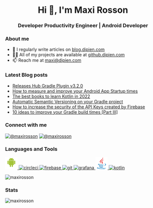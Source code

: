 <h1 align="center">Hi 👋, I'm Maxi Rosson</h1> 

<h3 align="center">Developer Productivity Engineer | Android Developer</h3>

### About me
- 📝 I regularly write articles on [blog.dipien.com](https://blog.dipien.com)
- 👨‍💻 All of my projects are available at [github.dipien.com](https://github.dipien.com)
- 📫 Reach me at maxi@dipien.com

### Latest Blog posts
<!-- BLOG-POST-LIST:START -->
- [Releases Hub Gradle Plugin v3.2.0](https://blog.dipien.com/releases-hub-gradle-plugin-v3-2-0-c7ee5100f5bc?source=rss----37b2d1091422---4)
- [How to measure and improve your Android App Startup times](https://blog.dipien.com/how-to-measure-and-improve-your-android-app-startup-times-b174a758b40?source=rss----37b2d1091422---4)
- [The best books to learn Kotlin in 2022](https://blog.dipien.com/the-best-books-to-learn-kotlin-894f9a83e64a?source=rss----37b2d1091422---4)
- [Automatic Semantic Versioning on your Gradle project](https://blog.dipien.com/automatic-semantic-versioning-on-your-gradle-project-6343b626b27b?source=rss----37b2d1091422---4)
- [How to increase the security of the API Keys created by Firebase](https://blog.dipien.com/how-to-increase-the-security-of-the-api-keys-created-by-firebase-e9be0925526b?source=rss----37b2d1091422---4)
- [10 ideas to improve your Gradle build times [Part III]](https://blog.dipien.com/10-ideas-to-improve-your-gradle-build-times-part-iii-db06392f253?source=rss----37b2d1091422---4)
<!-- BLOG-POST-LIST:END -->

### Connect with me
<p align="left">
<a href="https://twitter.com/maxirosson" target="blank"><img align="center" src="https://raw.githubusercontent.com/rahuldkjain/github-profile-readme-generator/master/src/images/icons/Social/twitter.svg" alt="@maxirosson" height="30" width="40" /></a>
<a href="https://medium.com/@maxirosson" target="blank"><img align="center" src="https://raw.githubusercontent.com/rahuldkjain/github-profile-readme-generator/master/src/images/icons/Social/medium.svg" alt="@maxirosson" height="30" width="40" /></a>
</p>

### Languages and Tools
<p align="left"> <a href="https://developer.android.com" target="_blank"> <img src="https://raw.githubusercontent.com/devicons/devicon/master/icons/android/android-original-wordmark.svg" alt="android" width="40" height="40"/> </a> <a href="https://circleci.com" target="_blank"> <img src="https://www.vectorlogo.zone/logos/circleci/circleci-icon.svg" alt="circleci" width="40" height="40"/> </a> <a href="https://firebase.google.com/" target="_blank"> <img src="https://www.vectorlogo.zone/logos/firebase/firebase-icon.svg" alt="firebase" width="40" height="40"/> </a> <a href="https://git-scm.com/" target="_blank"> <img src="https://www.vectorlogo.zone/logos/git-scm/git-scm-icon.svg" alt="git" width="40" height="40"/> </a> <a href="https://grafana.com" target="_blank"> <img src="https://www.vectorlogo.zone/logos/grafana/grafana-icon.svg" alt="grafana" width="40" height="40"/> </a> <a href="https://www.java.com" target="_blank"> <img src="https://raw.githubusercontent.com/devicons/devicon/master/icons/java/java-original.svg" alt="java" width="40" height="40"/> </a> <a href="https://kotlinlang.org" target="_blank"> <img src="https://www.vectorlogo.zone/logos/kotlinlang/kotlinlang-icon.svg" alt="kotlin" width="40" height="40"/> </a> </p>

<p align="left"> <img src=https://github-readme-stats.vercel.app/api/top-langs/?username=maxirosson&layout=compact alt=maxirosson /> </p>

### Stats
<p align="left"> <img src=https://github-readme-stats.vercel.app/api?username=maxirosson&show_icons=true alt=maxirosson /> </p>



